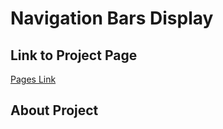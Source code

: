 # Navigation Bars Display

## Link to Project Page

[Pages Link](https://pjiceskull.github.io/PracticePages/NavBars/index.html)

## About Project
